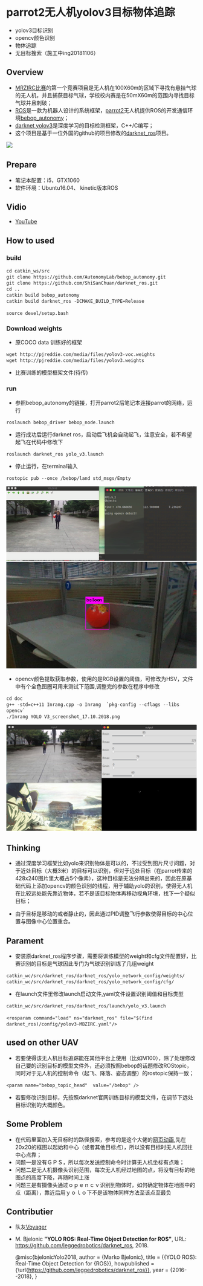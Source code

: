 # parrot2无人机yolov3目标物体追踪

- yolov3目标识别
- opencv颜色识别
- 物体追踪
- 无目标搜索（施工中ing20181106）

## Overview

- [MRZIRC比赛](http://www.mbzirc.com/challenge/2020)的第一个竞赛项目是无人机在100X60m的区域下寻找有悬挂气球的无人机，并且捕获目标气球，学校校内赛是在50mX60m的范围内寻找目标气球并且刺破；
- [ROS](www.ros.org)是一款为机器人设计的系统框架，[parrot2](http://www.parrot.com.cn/)无人机提供ROS的开发通信环境[bebop_autonomy](http://wiki.ros.org/bebop_autonomy)；
- [darknet yolov3](https://pjreddie.com/darknet/yolo/)是深度学习的目标检测框架，C++/C编写；
- 这个项目是基于一位外国的github的项目修改的[darknet_ros](https://github.com/leggedrobotics/darknet_ros)项目。

<img src="doc/record.gif">

## Prepare
- 笔记本配置：i5，GTX1060
- 软件环境：Ubuntu16.04、 kinetic版本ROS

## Vidio
- [YouTube](https://youtu.be/F69QrPSHUOs)

## How to used
### build
```
cd catkin_ws/src
git clone https://github.com/AutonomyLab/bebop_autonomy.git
git clone https://github.com/ShiSanChuan/darknet_ros.git
cd ..
catkin build bebop_autonomy
catkin build darknet_ros -DCMAKE_BUILD_TYPE=Release

source devel/setup.bash
```
### Download weights
- 原COCO data 训练好的框架
```
wget http://pjreddie.com/media/files/yolov3-voc.weights
wget http://pjreddie.com/media/files/yolov3.weights
```
- 比赛训练的模型框架文件(待传)

### run
- 参照bebop_autonomy的链接，打开parrot2后笔记本连接parrot的网络，运行
```
roslaunch bebop_driver bebop_node.launch
```
- 运行成功后运行darknet ros，启动后飞机会自动起飞，注意安全，若不希望起飞在代码中修改下
```
roslaunch darknet_ros yolo_v3.launch
```
- 停止运行，在terminal输入
```
rostopic pub --once /bebop/land std_msgs/Empty
```

<img src="doc/opencv_detect.png">

<img src="doc/YOLO V3_screenshot_25.09.2018.png">

- opencv颜色提取获取参数，使用的是RGB设置的阈值，可修改为HSV，文件中有个全色图圈可用来测试下范围,调整完的参数在程序中修改
```
cd doc
g++ -std=c++11 Inrang.cpp -o Inrang  `pkg-config --cflags --libs opencv`
./Inrang YOLO V3_screenshot_17.10.2018.png
```
<img src="doc/opencv_use.png">

## Thinking
- 通过深度学习框架比如yolo来识别物体是可以的，不过受到图片尺寸问题，对于近处目标（大概3米）的目标可以识别，但对于远处目标（在parrot传来的428x240图片里大概占5个像素），这种目标是无法分辨出来的，因此在原基础代码上添加opencv的颜色识别的线程，用于辅助yolo的识别，使得无人机在比较远处能先靠近物体，若不是该目标物体再移动视角环境，找下一个疑似目标；

- 由于目标是移动的或者静止的，因此通过PID调整飞行参数使得目标的中心位置与图像中心位置重合。

## Parament
- 安装原darknet_ros程序步骤，需要将训练模型的weight和cfg文件配置好，比赛识别的目标是气球因此专门为气球识别训练了几组weight
```
catkin_wc/src/darknet_ros/darknet_ros/yolo_network_config/weights/
catkin_wc/src/darknet_ros/darknet_ros/yolo_network_config/cfg/
```
- 在launch文件里修改launch启动文件,yaml文件设置识别阈值和目标类型

```
catkin_wc/src/darknet_ros/darknet_ros/launch/yolo_v3.launch

<rosparam command="load" ns="darknet_ros" file="$(find darknet_ros)/config/yolov3-MBZIRC.yaml"/>
```

## used on other UAV
- 若要使得该无人机目标追踪能在其他平台上使用（比如M100），除了处理修改自己要的识别目标的模型文件外，还必须按照bebop的话题修改ROStopic，同时对于无人机的控制命令（起飞、降落、姿态调整）的rostopic保持一致；

```
<param name="bebop_topic_head"  value="/bebop" />
```
- 若要修改识别目标，先按照darknet官网训练目标的模型文件，在调节下远处目标识别的大概颜色。

## Some Problem
- 在代码里面加入无目标时的路径搜索，参考的是这个大佬的[网页动画](http://www.webhek.com/post/pathfinding.html),先在20x20的框图以起始和中心（或者其他目标点），所以没有目标时无人机回往中心点靠；
- 问题一是没有ＧＰＳ，所以每次发送控制命令时计算无人机坐标有点难；
- 问题二是无人机摄像头识别范围，每次无人机经过地图的点，将没有目标的地图点的高度下降，再随时间上涨
- 问题三是有摄像头通过ｏｐｅｎｃｖ识别到物体时，如何确定物体在地图中的点（距离），靠近后用ｙｏｌｏ下不是该物体同样方法至该点至最负


## Contributier
- 队友[Voyager](https://github.com/VoyagerIII)
- M. Bjelonic
**"YOLO ROS: Real-Time Object Detection for ROS"**,
URL: https://github.com/leggedrobotics/darknet_ros, 2018.

    @misc{bjelonicYolo2018,
      author = {Marko Bjelonic},
      title = {{YOLO ROS}: Real-Time Object Detection for {ROS}},
      howpublished = {\url{https://github.com/leggedrobotics/darknet_ros}},
      year = {2016--2018},
}
